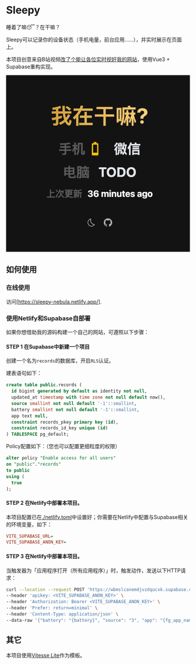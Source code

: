 # Sleepy

睡着了嘛😴？在干嘛？

Sleepy可以记录你的设备状态（手机电量，前台应用……），并实时展示在页面上。

本项目创意来自B站视频[改了个能让各位实时视奸我的网站](https://b23.tv/aHAUFFo)，使用Vue3 + Supabase重构实现。

![Screenshot](<./public/Screenshot.png>)

## 如何使用

### 在线使用

访问[https://sleepy-nebula.netlify.app/].

### 使用Netlify和Supabase自部署

如果你想借助我的源码构建一个自己的网站，可遵照以下步骤：

#### **STEP 1** 在Supabase中新建一个项目

创建一个名为`records`的数据库，开启`RLS`认证。

建表语句如下：

```sql
create table public.records (
  id bigint generated by default as identity not null,
  updated_at timestamp with time zone not null default now(),
  source smallint not null default '-1'::smallint,
  battery smallint not null default '-1'::smallint,
  app text null,
  constraint records_pkey primary key (id),
  constraint records_id_key unique (id)
) TABLESPACE pg_default;
```

Policy配置如下：（您也可以配置更细粒度的权限）

```sql
alter policy "Enable access for all users"
on "public"."records"
to public
using (
  true
);
```

#### **STEP 2** 在Netlify中部署本项目。

本项目配置已在[./netlify.toml](./netlify.toml)中设置好；你需要在Netlify中配置与Supabase相关的环境变量，如下：

```ini
VITE_SUPABASE_URL=
VITE_SUPABASE_ANON_KEY=
```

#### **STEP 3** 在Netlify中部署本项目。

当触发器为「应用程序打开（所有应用程序）」时，触发动作，发送以下HTTP请求：

```bash
curl --location --request POST 'https://wbmslcanemdjvzdqucxk.supabase.co/rest/v1/records' \
--header 'apikey: <VITE_SUPABASE_ANON_KEY>' \
--header 'Authorization: Bearer <VITE_SUPABASE_ANON_KEY>' \
--header 'Prefer: return=minimal' \
--header 'Content-Type: application/json' \
--data-raw '{"battery": "{battery}", "source": "3", "app": "{fg_app_name}"}'
```

<!-- #### **STEP 4** 在Netlify中部署本项目。

TODO -->

## 其它

本项目使用[Vitesse Lite](https://github.com/antfu/vitesse-lite)作为模板。
